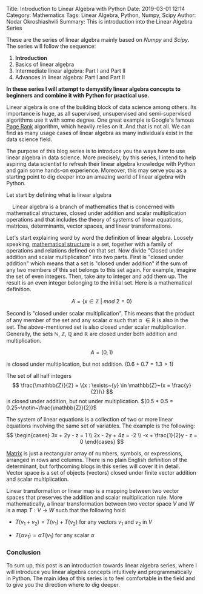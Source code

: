 Title: Introduction to Linear Algebra with Python
Date: 2019-03-01 12:14
Category: Mathematics
Tags: Linear Algebra, Python, Numpy, Scipy
Author: Nodar Okroshiashvili
Summary: This is introduction into the Linear Algebra Series



These are the series of linear algebra mainly based on *Numpy* and *Scipy*. 
The series will follow the sequence:
1. **Introduction**
2. Basics of linear algebra
3. Intermediate linear algebra: Part I and Part II
4. Advances in linear algebra: Part I and Part II


**In these series I will attempt to demystify linear algebra concepts to beginners 
and combine it with Python for practical use.**


Linear algebra is one of the building block of data science among others. Its importance is huge, 
as all supervised, unsupervised and semi-supervised algorithms use it with some degree. 
One great example is Google's famous [Page Rank](https://en.wikipedia.org/wiki/PageRank) algorithm, 
which heavily relies on it. And that is not all. We can find as many usage cases of linear 
algebra as many individuals exist in the data science field.

The purpose of this blog series is to introduce you the ways how to use linear algebra 
in data science. More precisely, by this series, I intend to help aspiring data scientist to 
refresh their linear algebra knowledge with Python and gain some hands-on experience. 
Moreover, this may serve you as a starting point to dig deeper into an amazing world of linear 
algebra with Python.


Let start by defining what is linear algebra

> <div class="alert alert-block alert-info">
&nbsp;&nbsp;&nbsp;&nbsp;Linear algebra is a branch of mathematics that is concerned 
with mathematical structures, closed under addition and scalar multiplication operations 
and that includes the theory of systems of linear equations, matrices, determinants, 
vector spaces, and linear transformations.
</div>


Let's start explaining word by word the definition of linear algebra. 
Loosely speaking, [mathematical structure](https://en.wikipedia.org/wiki/Mathematical_structure) 
is a set, together with a family of operations and relations defined on that set. 
Now divide "Closed under addition and scalar multiplication" into two parts. 
First is "closed under addition" which means that a set is "closed under addition" if the sum 
of any two members of this set belongs to this set again. For example, imagine the set of 
even integers. Then, take any to integer and add them up. The result is an even integer 
belonging to the initial set. Here is a mathematical definition.

$$
A=\{x \in \mathbb{Z}~\vert~mod~2 =0\}
$$

Second is "closed under scalar multiplication". This means that the product of any member of 
the set and any scalar $\alpha$ such that $\alpha~\in \mathbb{R}$ is also in the set. 
The above-mentioned set is also closed under scalar multiplication. 
Generally, the sets $\mathbb{N}, ~ \mathbb{Z}, ~ \mathbb{Q}$ and $\mathbb{R}$ are closed 
under both addition and multiplication.

$$
A = (0,1)
$$

is closed under multiplication, but not addition. $(0.6 + 0.7 = 1.3 > 1)$

The set of all half integers 
$$
\frac{\mathbb{Z}}{2} = 
\{x : \exists~{y} \in \mathbb{Z}~(x = \frac{y}{2})\}
$$
is closed under addition, but not under multiplication. $(0.5 * 0.5 = 0.25~\notin~\frac{\mathbb{Z}}{2})$


The system of linear equations is a collection of two or more linear equations involving 
the same set of variables. The example is the following:
$$
\begin{cases}
3x + 2y - z = 1 \\
2x - 2y + 4z = -2 \\
-x + \frac{1}{2}y - z = 0
\end{cases}
$$


[Matrix](https://en.wikipedia.org/wiki/Matrix_(mathematics)) is just a rectangular array of numbers, 
symbols, or expressions, arranged in rows and columns. There is no plain English definition of 
the determinant, but forthcoming blogs in this series will cover it in detail. 
Vector space is a set of objects (vectors) closed under finite vector addition and scalar multiplication.


Linear transformation or linear map is a mapping between two vector spaces that preserves 
the addition and scalar multiplication rule. More mathematically, a linear transformation between 
two vector space $V$ and $W$ is a map $T : V~\rightarrow~W$ such that the following hold:


* $T(v_1 + v_2) = T(v_1) + T(v_2)$  for any vectors $v_1$ and $v_2$ in $V$


* $T(\alpha v_1) = \alpha T(v_1)$  for any scalar $\alpha$



### Conclusion
To sum up,  this post is an introduction towards linear algebra series, where I will introduce you 
linear algebra concepts intuitively and programmatically in Python. 
The main idea of this series is to feel comfortable in the field and to give you the direction where to dig deeper.


